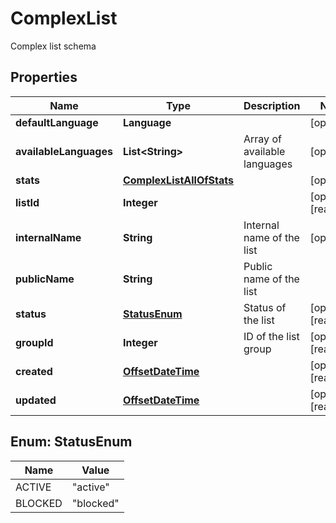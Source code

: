 

# ComplexList

Complex list schema

## Properties

| Name | Type | Description | Notes |
|------------ | ------------- | ------------- | -------------|
|**defaultLanguage** | **Language** |  |  [optional] |
|**availableLanguages** | **List&lt;String&gt;** | Array of available languages |  [optional] |
|**stats** | [**ComplexListAllOfStats**](ComplexListAllOfStats.md) |  |  [optional] |
|**listId** | **Integer** |  |  [optional] [readonly] |
|**internalName** | **String** | Internal name of the list |  [optional] |
|**publicName** | **String** | Public name of the list |  |
|**status** | [**StatusEnum**](#StatusEnum) | Status of the list |  [optional] [readonly] |
|**groupId** | **Integer** | ID of the list group |  [optional] [readonly] |
|**created** | [**OffsetDateTime**](OffsetDateTime.md) |  |  [optional] [readonly] |
|**updated** | [**OffsetDateTime**](OffsetDateTime.md) |  |  [optional] [readonly] |



## Enum: StatusEnum

| Name | Value |
|---- | -----|
| ACTIVE | &quot;active&quot; |
| BLOCKED | &quot;blocked&quot; |



